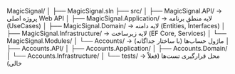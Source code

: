MagicSignal/
│
├── MagicSignal.sln
├── src/
│   ├── MagicSignal.API/             → پروژه اصلی Web API
│   ├── MagicSignal.Application/     → لایه منطق برنامه (UseCases)
│   ├── MagicSignal.Domain/          → لایه دامنه (Entities, Interfaces)
│   ├── MagicSignal.Infrastructure/  → لایه زیرساخت (EF Core, Services)
│   └── MagicSignal.Modules/
│       └── Accounts/                → ماژول حساب‌ها (با ساختار جداگانه)
│           ├── Accounts.API/
│           ├── Accounts.Application/
│           ├── Accounts.Domain/
│           └── Accounts.Infrastructure/
│
└── tests/                           → محل قرارگیری تست‌ها (فعلاً خالی)